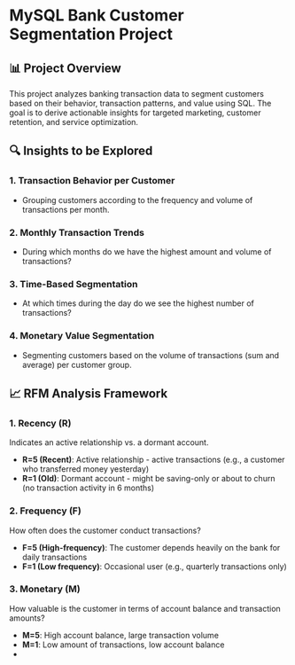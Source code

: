 # MySQL Bank Customer Segmentation Project

## 📊 Project Overview
This project analyzes banking transaction data to segment customers based on their behavior, transaction patterns, and value using SQL. The goal is to derive actionable insights for targeted marketing, customer retention, and service optimization.

## 🔍 Insights to be Explored

### 1. Transaction Behavior per Customer
- Grouping customers according to the frequency and volume of transactions per month.

### 2. Monthly Transaction Trends
- During which months do we have the highest amount and volume of transactions?

### 3. Time-Based Segmentation
- At which times during the day do we see the highest number of transactions?

### 4. Monetary Value Segmentation
- Segmenting customers based on the volume of transactions (sum and average) per customer group.

## 📈 RFM Analysis Framework

### 1. **Recency (R)**
Indicates an active relationship vs. a dormant account.
- **R=5 (Recent)**: Active relationship - active transactions (e.g., a customer who transferred money yesterday)
- **R=1 (Old)**: Dormant account - might be saving-only or about to churn (no transaction activity in 6 months)

### 2. **Frequency (F)**
How often does the customer conduct transactions?
- **F=5 (High-frequency)**: The customer depends heavily on the bank for daily transactions
- **F=1 (Low frequency)**: Occasional user (e.g., quarterly transactions only)

### 3. **Monetary (M)**
How valuable is the customer in terms of account balance and transaction amounts?
- **M=5**: High account balance, large transaction volume
- **M=1**: Low amount of transactions, low account balance
-

